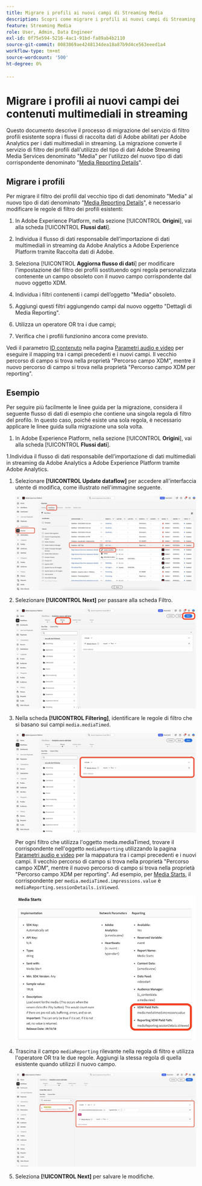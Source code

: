 ```yaml
---
title: Migrare i profili ai nuovi campi di Streaming Media
description: Scopri come migrare i profili ai nuovi campi di Streaming Media
feature: Streaming Media
role: User, Admin, Data Engineer
exl-id: 0f75e594-5216-4ac1-91bd-fa89ab4b2110
source-git-commit: 0083869ae4248134dea18a87b9d4ce563eeed1a4
workflow-type: tm+mt
source-wordcount: '500'
ht-degree: 0%

---
```


# Migrare i profili ai nuovi campi dei contenuti multimediali in streaming

Questo documento descrive il processo di migrazione del servizio di filtro profili esistente sopra i flussi di raccolta dati di Adobe abilitati per Adobe Analytics per i dati multimediali in streaming. La migrazione converte il servizio di filtro dei profili dall&#39;utilizzo del tipo di dati Adobe Streaming Media Services denominato &quot;Media&quot; per l&#39;utilizzo del nuovo tipo di dati corrispondente denominato &quot;[Media Reporting Details](https://experienceleague.adobe.com/it/docs/experience-platform/xdm/data-types/media-reporting-details)&quot;.

## Migrare i profili

Per migrare il filtro dei profili dal vecchio tipo di dati denominato &quot;Media&quot; al nuovo tipo di dati denominato &quot;[Media Reporting Details](https://experienceleague.adobe.com/it/docs/experience-platform/xdm/data-types/media-reporting-details)&quot;, è necessario modificare le regole di filtro dei profili esistenti:

1. In Adobe Experience Platform, nella sezione [!UICONTROL **Origini**], vai alla scheda [!UICONTROL **Flussi dati**].

1. Individua il flusso di dati responsabile dell’importazione di dati multimediali in streaming da Adobe Analytics a Adobe Experience Platform tramite Raccolta dati di Adobe.

1. Seleziona [!UICONTROL **Aggiorna flusso di dati**] per modificare l&#39;impostazione del filtro dei profili sostituendo ogni regola personalizzata contenente un campo obsoleto con il nuovo campo corrispondente dal nuovo oggetto XDM.

1. Individua i filtri contenenti i campi dell’oggetto &quot;Media&quot; obsoleto.

1. Aggiungi questi filtri aggiungendo campi dal nuovo oggetto &quot;Dettagli di Media Reporting&quot;.

1. Utilizza un operatore OR tra i due campi;

1. Verifica che i profili funzionino ancora come previsto.

Vedi il parametro [ID contenuto](https://experienceleague.adobe.com/it/docs/media-analytics/using/implementation/variables/audio-video-parameters#content-id) nella pagina [Parametri audio e video](https://experienceleague.adobe.com/it/docs/media-analytics/using/implementation/variables/audio-video-parameters) per eseguire il mapping tra i campi precedenti e i nuovi campi. Il vecchio percorso di campo si trova nella proprietà &quot;Percorso campo XDM&quot;, mentre il nuovo percorso di campo si trova nella proprietà &quot;Percorso campo XDM per reporting&quot;.

## Esempio

Per seguire più facilmente le linee guida per la migrazione, considera il seguente flusso di dati di esempio che contiene una singola regola di filtro del profilo. In questo caso, poiché esiste una sola regola, è necessario applicare le linee guida sulla migrazione una sola volta.

1. In Adobe Experience Platform, nella sezione [!UICONTROL **Origini**], vai alla scheda [!UICONTROL **Flussi dati**].

1.Individua il flusso di dati responsabile dell’importazione di dati multimediali in streaming da Adobe Analytics a Adobe Experience Platform tramite Adobe Analytics.

1. Selezionare **[!UICONTROL Update dataflow]** per accedere all&#39;interfaccia utente di modifica, come illustrato nell&#39;immagine seguente.

   ![Profilo flusso di dati AEP](assets/aep-dataflow-profile.jpeg)

1. Selezionare **[!UICONTROL Next]** per passare alla scheda Filtro.

   ![Scheda filtro flusso di dati di AEP](assets/aep-dataflow-filtering-profile.jpeg)

1. Nella scheda **[!UICONTROL Filtering]**, identificare le regole di filtro che si basano sui campi `media.mediaTimed`.

   ![Regole filtro flusso di dati di AEP](assets/dataflow-filtering-rules-profile.jpeg)


   Per ogni filtro che utilizza l&#39;oggetto meda.mediaTimed, trovare il corrispondente nell&#39;oggetto `mediaReporting` utilizzando la pagina [Parametri audio e video](https://experienceleague.adobe.com/it/docs/media-analytics/using/implementation/variables/audio-video-parameters) per la mappatura tra i campi precedenti e i nuovi campi. Il vecchio percorso di campo si trova nella proprietà &quot;Percorso campo XDM&quot;, mentre il nuovo percorso di campo si trova nella proprietà &quot;Percorso campo XDM per reporting&quot;. Ad esempio, per [Media Starts](https://experienceleague.adobe.com/it/docs/media-analytics/using/implementation/variables/audio-video-parameters#media-starts), il corrispondente per `media.mediaTimed.impressions.value` è `mediaReporting.sessionDetails.isViewed`.

   ![Campi XDM nuovi e precedenti](assets/xdm-fields-new-and-old.jpeg)

1. Trascina il campo `mediaReporting` rilevante nella regola di filtro e utilizza l&#39;operatore OR tra le due regole. Aggiungi la stessa regola di quella esistente quando utilizzi il nuovo campo.

   ![Aggiungi regole filtro](assets/add-filter-rules.jpeg)

1. Seleziona **[!UICONTROL Next]** per salvare le modifiche.
